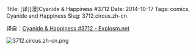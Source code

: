 Title: [译][漫]Cyanide & Happiness #3712
Date: 2014-10-17
Tags: comics, Cyanide and Happiness
Slug: 3712.circus.zh-cn

译自：[Cyanide & Happiness #3712 - Explosm.net](http://explosm.net/comics/3712/)


![3712.circus.zh-cn.png](/static/images/comics/3712.circus.zh-cn.png)
